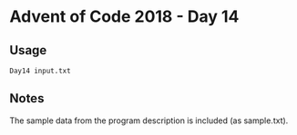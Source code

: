 # Advent of Code 2018 - Day 14

## Usage
```
Day14 input.txt
```

## Notes
The sample data from the program description is included (as sample.txt).